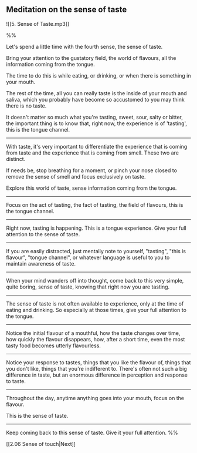 ## Meditation on the sense of taste

![[5. Sense of Taste.mp3]]

%%

Let's spend a little time with the fourth sense, the sense of taste.

Bring your attention to the gustatory field, the world of flavours, all the information coming from the tongue.

The time to do this is while eating, or drinking, or when there is something in your mouth. 

The rest of the time, all you can really taste is the inside of your mouth and saliva, which you probably have become so accustomed to you may think there is no taste. 

It doesn't matter so much what you're tasting, sweet, sour, salty or bitter, the important thing is to know that, right now, the experience is of 'tasting', this is the tongue channel. 

---

With taste, it's very important to differentiate the experience that is coming from taste and the experience that is coming from smell. These two are distinct. 

If needs be, stop breathing for a moment, or pinch your nose closed to remove the sense of smell and focus exclusively on taste. 

Explore this world of taste, sense information coming from the tongue.

---

Focus on the act of tasting, the fact of tasting, the field of flavours, this is the tongue channel. 

---

Right now, tasting is happening. This is a tongue experience. Give your full attention to the sense of taste. 

---

If you are easily distracted, just mentally note to yourself, "tasting", "this is flavour", "tongue channel", or whatever language is useful to you to maintain awareness of taste. 

---

When your mind wanders off into thought, come back to this very simple, quite boring, sense of taste, knowing that right now you are tasting. 

---

The sense of taste is not often available to experience, only at the time of eating and drinking. So especially at those times, give your full attention to the tongue. 

---

Notice the initial flavour of a mouthful, how the taste changes over time, how quickly the flavour disappears, how, after a short time, even the most tasty food becomes utterly flavourless. 

---

Notice your response to tastes, things that you like the flavour of, things that you don't like, things that you're indifferent to. There's often not such a big difference in taste, but an enormous difference in perception and response to taste. 

---

Throughout the day, anytime anything goes into your mouth, focus on the flavour. 

This is the sense of taste. 

---

Keep coming back to this sense of taste. Give it your full attention. 
%%

[[2.06 Sense of touch|Next]]
